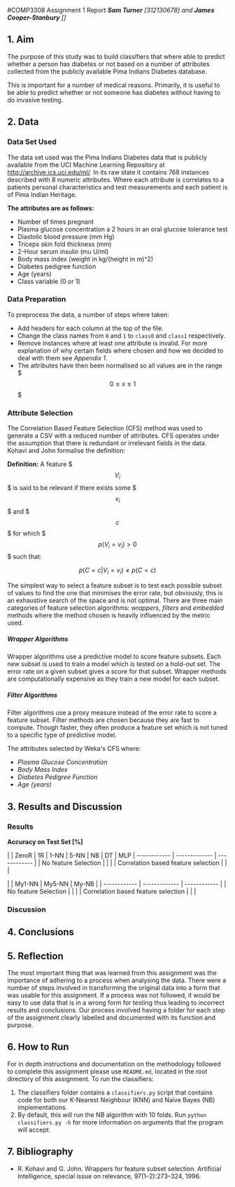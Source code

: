 #COMP3308 Assignment 1 Report
***Sam Turner** [312130678] and **James Cooper-Stanbury** []*

## 1. Aim

The purpose of this study was to build classifiers that where able to predict whether a person has diabetes or not based on a number of attributes collected from the publicly available Pima Indians Diabetes database.

This is important for a number of medical reasons. Primarily, it is useful to be able to predict whether or not someone has diabetes without having to do invasive testing.


## 2. Data

### Data Set Used

The data set used was the Pima Indians Diabetes data that is publicly available from the UCI Machine Learning Repository at http://archive.ics.uci.edu/ml/. In its raw state it contains 768 instances described with 8 numeric attributes. Where each attribute is correlates to a patients personal characteristics and test measurements and each patient is of Pima Indian Heritage.

**The attributes are as follows:**

   * Number of times pregnant
   * Plasma glucose concentration a 2 hours in an oral glucose tolerance test
   * Diastolic blood pressure (mm Hg)
   * Triceps skin fold thickness (mm)
   * 2-Hour serum insulin (mu U/ml)
   * Body mass index (weight in kg/(height in m)^2)
   * Diabetes pedigree function
   * Age (years)
   * Class variable (0 or 1)


### Data Preparation

To preprocess the data, a number of steps where taken:

* Add headers for each column at the top of the file.
* Change the class names from `0` and `1` to `class0` and `class1` respectively.
* Remove instances where at least one attribute is invalid. For more explanation of why certain fields where chosen and how we decided to deal with them see *Appendix 1*.
* The attributes have then been normalised so all values are in the range $$$0 ≤ x ≤ 1$$$

### Attribute Selection

The Correlation Based Feature Selection (CFS) method was used to generate a CSV with a reduced number of attributes. CFS operates under the assumption that there is redundant or irrelevant fields in the data. Kohavi and John formalise the definition:

**Definition:** A feature $$$V_i$$$ is said to be relevant if there exists some $$$v_i$$$ and $$$c$$$ for which $$$p(V_i = v_i) > 0$$$ such that:

$$
p(C =c|V_i =v_i) \neq p(C =c)
$$

The simplest way to select a feature subset is to test each possible subset of values to find the one that minimises the error rate, but obviously, this is an exhaustive search of the space and is not optimal. There are three main categories of feature selection algorithms: *wrappers*, *filters* and *embedded* methods where the method chosen is heavily influenced by the metric used.

##### Wrapper Algorithms

Wrapper algorithms use a predictive model to score feature subsets. Each new subset is used to train a model which is tested on a hold-out set. The error rate on a given subset gives a score for that subset. Wrapper methods are computationally expensive as they train a new model for each subset.

##### Filter Algorithms

Filter algorithms use a proxy measure instead of the error rate to score a feature subset. Filter methods are chosen because they are fast to compute. Though faster, they often produce a feature set which is not tuned to a specific type of predictive model.

The attributes selected by Weka's CFS where:

* *Plasma Glucose Concentration*
* *Body Mass Index*
* *Diabetes Pedigree Function*
* *Age (years)*


## 3. Results and Discussion

### Results

**Accuracy on Test Set [%]**

|										 | ZeroR | 1R | 1-NN | 5-NN | NB | DT | MLP
| ------------ 							| ------------- | ------------ |
| No feature Selection |  |  |
| Correlation based feature selection |   |  |

|										 | My1-NN | My5-NN | My-NB |
| ------------ 							| ------------- | ------------ |
| No feature Selection |   |  |
| Correlation based feature selection |  | |

### Discussion


## 4. Conclusions

## 5. Reflection

The most important thing that was learned from this assignment was the importance of adhering to a process when analysing the data. There were a number of steps involved in transforming the original data into a form that was usable for this assignment. If a process was not followed, it would be easy to use data that is in a wrong form for testing thus leading to incorrect results and conclusions. Our process involved having a folder for each step of the assignment clearly labelled and documented with its function and purpose.


## 6. How to Run

For in depth instructions and documentation on the methodology followed to complete this assignment please use `README.md`, located in the root directory of this assignment. To run the classifiers:

1. The classifiers folder contains a `classifiers.py` script that contains code for both our K-Nearest Neighbour (KNN) and Naïve Bayes (NB) implementations.
2. By default, this will run the NB algorithm with 10 folds. Run `python classifiers.py -h` for more information on arguments that the program will accept.



## 7. Bibliography

* R. Kohavi and G. John. Wrappers for feature subset selection. Artificial Intelligence, special issue on relevance, 97(1–2):273–324, 1996.